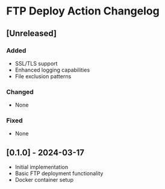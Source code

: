 # FTP Deploy Action Changelog

## [Unreleased]

### Added
- SSL/TLS support
- Enhanced logging capabilities
- File exclusion patterns

### Changed
- None

### Fixed
- None

## [0.1.0] - 2024-03-17
- Initial implementation
- Basic FTP deployment functionality
- Docker container setup